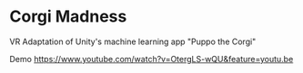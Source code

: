 # Corgi Madness
VR Adaptation of Unity's machine learning app "Puppo the Corgi"

Demo
https://www.youtube.com/watch?v=OtergLS-wQU&feature=youtu.be
